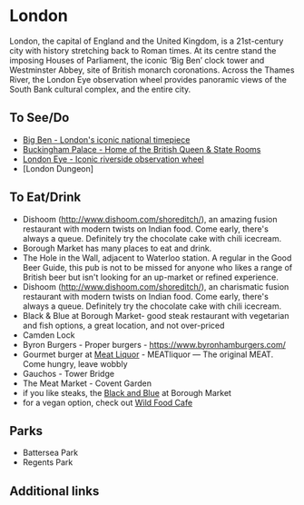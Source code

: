 # London

London, the capital of England and the United Kingdom, is a 21st-century city with history stretching back to Roman times. At its centre stand the imposing Houses of Parliament, the iconic ‘Big Ben’ clock tower and Westminster Abbey, site of British monarch coronations. Across the Thames River, the London Eye observation wheel provides panoramic views of the South Bank cultural complex, and the entire city.

## To See/Do

* [Big Ben - London's iconic national timepiece](https://www.parliament.uk/bigben)
* [Buckingham Palace - Home of the British Queen & State Rooms](https://www.rct.uk/visit/the-state-rooms-buckingham-palace)
* [London Eye - Iconic riverside observation wheel](https://www.londoneye.com/)
* [London Dungeon]

## To Eat/Drink

* Dishoom (http://www.dishoom.com/shoreditch/), an amazing fusion restaurant with modern twists on Indian food. Come early, there's always a queue. Definitely try the chocolate cake with chili icecream.
* Borough Market has many places to eat and drink.
* The Hole in the Wall, adjacent to Waterloo station. A regular in the Good Beer Guide, this pub is not to be missed for anyone who likes a range of British beer but isn't looking for an up-market or refined experience. 
* Dishoom (http://www.dishoom.com/shoreditch/), an charismatic fusion restaurant with modern twists on Indian food. Come early, there's always a queue. Definitely try the chocolate cake with chili icecream.
* Black & Blue at Borough Market- good steak restaurant with vegetarian and fish options, a great location, and not over-priced
* Camden Lock
* Byron Burgers - Proper burgers - https://www.byronhamburgers.com/
* Gourmet burger at [Meat Liquor](https://meatliquor.com/) - MEATliquor — The original MEAT. Come hungry, leave wobbly
* Gauchos - Tower Bridge
* The Meat Market - Covent Garden
* if you like steaks, the [Black and Blue](http://www.blackandbluerestaurants.com/our-restaurants/borough-market/) at Borough Market
* for a vegan option, check out [Wild Food Cafe](http://wildfoodcafe.com/home/)

## Parks

* Battersea Park
* Regents Park 

## Additional links
